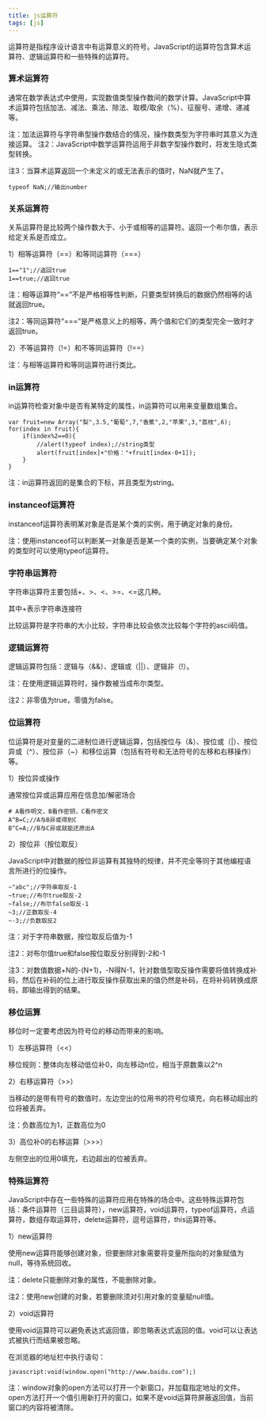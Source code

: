 ```yaml
---
title: js运算符
tags: [js]
---
```


运算符是指程序设计语言中有运算意义的符号。JavaScript的运算符包含算术运算符、逻辑运算符和一些特殊的运算符。

### 算术运算符

通常在数学表达式中使用，实现数值类型操作数间的数学计算。JavaScript中算术运算符包括加法、减法、乘法、除法、取模/取余（%）、征服号、递增、递减等。

注：加法运算符与字符串型操作数结合的情况，操作数类型为字符串时其意义为连接运算。
注2：JavaScript中数学运算符运用于非数字型操作数时，将发生隐式类型转换。

注3：当算术运算返回一个未定义的或无法表示的值时，NaN就产生了。

```
typeof NaN;//输出number
```

### 关系运算符

关系运算符是比较两个操作数大于、小于或相等的运算符。返回一个布尔值，表示给定关系是否成立。

1）相等运算符（==）和等同运算符（===）

```
1=="1";//返回true
1==true;//返回true
```

注：相等运算符“==”不是严格相等性判断，只要类型转换后的数据仍然相等的话就返回true。

注2：等同运算符“===”是严格意义上的相等，两个值和它们的类型完全一致时才返回true。

2）不等运算符（!=）和不等同运算符（!==）

注：与相等运算符和等同运算符进行类比。

### in运算符

in运算符检查对象中是否有某特定的属性，in运算符可以用来变量数组集合。

```
var fruit=new Array("梨",3.5,"葡萄",7,"香蕉",2,"苹果",3,"荔枝",6);
for(index in fruit){
    if(index%2==0){
        //alert(typeof index);//string类型
        alert(fruit[index]+"价格："+fruit[index-0+1]);
    }
}
```

注：in运算符返回的是集合的下标，并且类型为string。

### instanceof运算符

instanceof运算符表明某对象是否是某个类的实例，用于确定对象的身份。

注：使用instanceof可以判断某一对象是否是某一个类的实例，当要确定某个对象的类型时可以使用typeof运算符。

### 字符串运算符

字符串运算符主要包括+、>、<、>=、<=这几种。

其中+表示字符串连接符

比较运算符是字符串的大小比较，字符串比较会依次比较每个字符的ascii码值。

### 逻辑运算符

逻辑运算符包括：逻辑与（&&）、逻辑或（||）、逻辑非（!）。

注：在使用逻辑运算符时，操作数被当成布尔类型。

注2：非零值为true，零值为false。

### 位运算符

位运算符是对变量的二进制位进行逻辑运算，包括按位与（&）、按位或（|）、按位异或（^）、按位非（~）和移位运算（包括有符号和无法符号的左移和右移操作）等。

1）按位异或操作

通常按位异或运算应用在信息加/解密场合

```
# A看作明文，B看作密钥，C看作密文
A^B=C;//A与B异或得到C
B^C=A;//B与C异或就能还原出A
```

2）按位非（按位取反）

JavaScript中对数据的按位非运算有其独特的规律，并不完全等同于其他编程语言所进行的位操作。

```
~"abc";//字符串取反-1
~true;//布尔true取反-2
~false;//布尔false取反-1
~3;//正数取反-4
~-3;//负数取反2
```

注：对于字符串数据，按位取反后值为-1

注2：对布尔值true和false按位取反分别得到-2和-1

注3：对数值数据+N的-(N+1)，-N得N-1，针对数值型取反操作需要将值转换成补码，然后在补码的位上进行取反操作获取出来的值仍然是补码，在将补码转换成原码，即输出得到的结果。

### 移位运算

移位时一定要考虑因为符号位的移动而带来的影响。

1）左移运算符（<<）

移位规则：整体向左移动低位补0，向左移动n位，相当于原数乘以2^n

2）右移运算符（>>）

当移动的是带有符号的数值时，左边空出的位用书的符号位填充，向右移动超出的位将被丢弃。

注：负数高位为1，正数高位为0

3）高位补0的右移运算（>>>）

左侧空出的位用0填充，右边超出的位被丢弃。

### 特殊运算符

JavaScript中存在一些特殊的运算符应用在特殊的场合中。这些特殊运算符包括：条件运算符（三目运算符），new运算符，void运算符，typeof运算符，点运算符，数组存取运算符，delete运算符，逗号运算符，this运算符等。

1）new运算符

使用new运算符能够创建对象，但要删除对象需要将变量所指向的对象赋值为null，等待系统回收。

注：delete只能删除对象的属性，不能删除对象。

注2：使用new创建的对象，若要删除须对引用对象的变量赋null值。

2）void运算符

使用void运算符可以避免表达式返回值，即忽略表达式返回的值。void可以让表达式被执行而结果被忽略。

在浏览器的地址栏中执行语句：

```
javascript:void(window.open("http://www.baidu.com");)
```

注：window对象的open方法可以打开一个新窗口，并加载指定地址的文件。open方法打开一个值引用新打开的窗口，如果不是void运算符屏蔽返回值，当前窗口的内容将被清除。